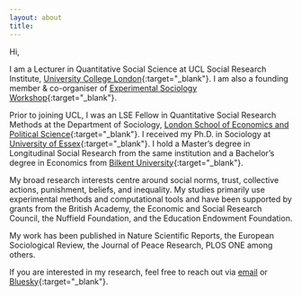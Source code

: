 ```yaml
---
layout: about
title: 
---
```


Hi,

I am a Lecturer in Quantitative Social Science at UCL Social Research Institute, [University College London](https://www.ucl.ac.uk/){:target="_blank"}. I am also a founding member & co-organiser of [Experimental Sociology Workshop](https://experimentalsociology.github.io/){:target="_blank"}.

Prior to joining UCL, I was an LSE Fellow in Quantitative Social Research Methods at the Department of Sociology, [London School of Economics and Political Science](https://www.lse.ac.uk/sociology){:target="_blank"}. I received my Ph.D. in Sociology at [University of Essex](https://www.essex.ac.uk/departments/sociology){:target="_blank"}. I hold a Master’s degree in Longitudinal Social Research from the same institution and a Bachelor’s degree in Economics from [Bilkent University](http://econ.bilkent.edu.tr/){:target="_blank"}. 

My broad research interests centre around social norms, trust, collective actions, punishment, beliefs, and inequality. My studies primarily use experimental methods and computational tools and have been supported by grants from the British Academy, the Economic and Social Research Council, the Nuffield Foundation, and the Education Endowment Foundation.

My work has been published in Nature Scientific Reports, the European Sociological Review, the Journal of Peace Research, PLOS ONE among others. 

If you are interested in my research, feel free to reach out via [email](mailto:b.sonmez@ucl.ac.uk) or [Bluesky](https://bsky.app/profile/buraksonmez.bsky.social){:target="_blank"}.
